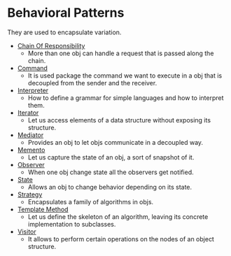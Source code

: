 # Behavioral Patterns

They are used to encapsulate variation.

* [Chain Of Responsibility](ChainOfResponsibility)
    * More than one obj can handle a request that is passed along the chain.
* [Command](Command)
    * It is used package the command we want to execute in a obj that is decoupled from the
sender and the receiver.
* [Interpreter](Interpreter)
    * How to define a grammar for simple languages and how to interpret them.
* [Iterator](Iterator)
    * Let us access elements of a data structure without exposing its structure.
* [Mediator](Mediator)
    * Provides an obj to let objs communicate in a decoupled way.
* [Memento](Memento)
    * Let us capture the state of an obj, a sort of snapshot of it.
* [Observer](Observer)
    * When one obj change state all the observers get notified.
* [State](State)
    * Allows an obj to change behavior depending on its state.
* [Strategy](Strategy)
    * Encapsulates a family of algorithms in objs.
* [Template Method](TemplateMethod)
    * Let us define the skeleton of an algorithm, leaving its concrete implementation
to subclasses.
* [Visitor](Visitor)
    * It allows to perform certain operations on the nodes of an object structure.
